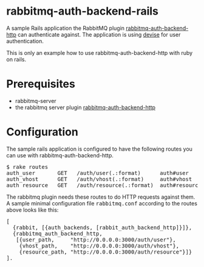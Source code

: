 rabbitmq-auth-backend-rails
===========================
A sample Rails application the RabbitMQ plugin 
[rabbitmq-auth-backend-http](https://github.com/simonmacmullen/rabbitmq-auth-backend-http) can authenticate against.
The application is using [devise](https://github.com/plataformatec/devise) for user authentication.

This is only an example how to use rabbitmq-auth-backend-http with ruby on rails.

Prerequisites
===========================
  - rabbitmq-server
  - the rabbitmq server plugin [rabbitmq-auth-backend-http](https://github.com/simonmacmullen/rabbitmq-auth-backend-http)

Configuration
===========================
The sample rails application is configured to have the following routes you can use with rabbitmq-auth-backend-http.
<pre>
$ rake routes
auth_user       GET   /auth/user(.:format)      auth#user
auth_vhost      GET   /auth/vhost(.:format)     auth#vhost
auth_resource   GET   /auth/resource(.:format)  auth#resource
</pre>
The rabbitmq plugin needs these routes to do HTTP requests against them. A sample minimal configuration file 
<tt>rabbitmq.conf</tt> according to the routes above looks like this:
<pre>
[
  {rabbit, [{auth_backends, [rabbit_auth_backend_http]}]},
  {rabbitmq_auth_backend_http,
   [{user_path,     "http://0.0.0.0:3000/auth/user"},
    {vhost_path,    "http://0.0.0.0:3000/auth/vhost"},
    {resource_path, "http://0.0.0.0:3000/auth/resource"}]}
].
</pre>
